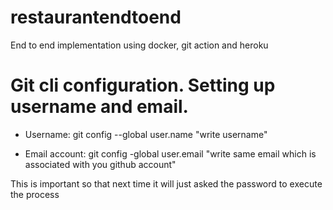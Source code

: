# restaurantendtoend
End to end implementation using docker, git action and heroku

# Git cli configuration. Setting up username and email.
- Username:
    git config --global user.name "write username"
    
- Email account:
    git config -global user.email "write same email which is associated with you github account"

This is important so that next time it will just asked the password to execute the process

